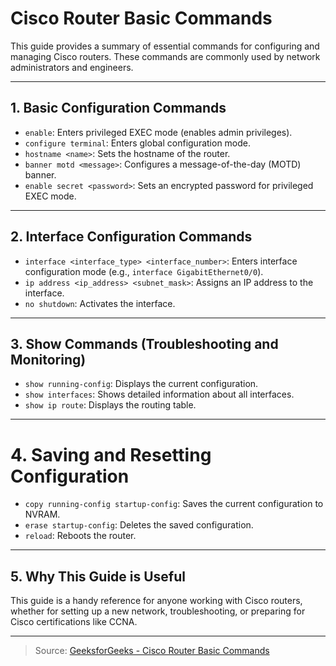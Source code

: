 # Cisco Router Basic Commands

This guide provides a summary of essential commands for configuring and managing Cisco routers. These commands are commonly used by network administrators and engineers.

---

## 1. Basic Configuration Commands

- `enable`: Enters privileged EXEC mode (enables admin privileges).
- `configure terminal`: Enters global configuration mode.
- `hostname <name>`: Sets the hostname of the router.
- `banner motd <message>`: Configures a message-of-the-day (MOTD) banner.
- `enable secret <password>`: Sets an encrypted password for privileged EXEC mode.

---

## 2. Interface Configuration Commands

- `interface <interface_type> <interface_number>`: Enters interface configuration mode (e.g., `interface GigabitEthernet0/0`).
- `ip address <ip_address> <subnet_mask>`: Assigns an IP address to the interface.
- `no shutdown`: Activates the interface.

---

## 3. Show Commands (Troubleshooting and Monitoring)

- `show running-config`: Displays the current configuration.
- `show interfaces`: Shows detailed information about all interfaces.
- `show ip route`: Displays the routing table.

---

# 4. Saving and Resetting Configuration

- `copy running-config startup-config`: Saves the current configuration to NVRAM.
- `erase startup-config`: Deletes the saved configuration.
- `reload`: Reboots the router.

---

## 5. Why This Guide is Useful

This guide is a handy reference for anyone working with Cisco routers, whether for setting up a new network, troubleshooting, or preparing for Cisco certifications like CCNA.

---

> Source: [GeeksforGeeks - Cisco Router Basic Commands](https://www.geeksforgeeks.org/cisco-router-basic-commands/)
